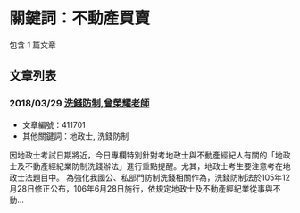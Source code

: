 # 關鍵詞：不動產買賣

包含 1 篇文章

## 文章列表

### 2018/03/29 [洗錢防制,曾榮耀老師](../../articles/411701_%E6%B4%97%E9%8C%A2%E9%98%B2%E5%88%B6%2C%E6%9B%BE%E6%A6%AE%E8%80%80%E8%80%81%E5%B8%AB.md)
- 文章編號：411701
- 其他關鍵詞：地政士, 洗錢防制

因地政士考試日期將近，今日專欄特別針對考地政士與不動產經紀人有關的「地政士及不動產經紀業防制洗錢辦法」進行重點提醒。尤其，地政士考生要注意考在地政士法題目中。 為強化我國公、私部門防制洗錢相關作為，洗錢防制法於105年12月28日修正公布，106年6月28日施行，依規定地政士及不動產經紀業從事與不動...
